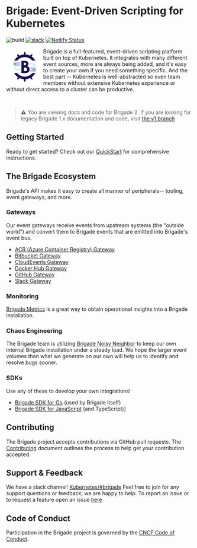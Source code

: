 # Brigade: Event-Driven Scripting for Kubernetes

![build](https://badgr.brigade2.io/v1/github/checks/brigadecore/brigade/badge.svg?appID=99005&branch=main)
[![slack](https://img.shields.io/badge/slack-brigade-brightgreen.svg?logo=slack)](https://kubernetes.slack.com/messages/C87MF1RFD)
[![Netlify Status](https://api.netlify.com/api/v1/badges/82538e29-5fcd-4196-8fa5-8de57cc096ed/deploy-status)](https://app.netlify.com/sites/brigade-docs/deploys)

<img width="100" align="left" src="logo.png">

Brigade is a full-featured, event-driven scripting platform built on top of
Kubernetes. It integrates with many different event sources, more are always
being added, and it's easy to create your own if you need something specific.
And the best part -- Kubernetes is well-abstracted so even team members without
extensive Kubernetes experience or without direct access to a cluster can be
productive.

<br clear="left"/>

> ⚠️ You are viewing docs and code for Brigade 2. If you are looking for legacy
> Brigade 1.x documentation and code, visit
> [the v1 branch](https://github.com/brigadecore/brigade/tree/v1) 

## Getting Started

Ready to get started? Check out our
[QuickStart](https://docs.brigade.sh/intro/quickstart/) for comprehensive
instructions.

## The Brigade Ecosystem

Brigade's API makes it easy to create all manner of peripherals-- tooling, event
gateways, and more.

### Gateways

Our event gateways receive events from upstream systems (the "outside world")
and convert them to Brigade events that are emitted into Brigade's event bus.

* [ACR (Azure Container Registry) Gateway](https://github.com/brigadecore/brigade-acr-gateway)
* [Bitbucket Gateway](https://github.com/brigadecore/brigade-bitbucket-gateway/tree/v2)
* [CloudEvents Gateway](https://github.com/brigadecore/brigade-cloudevents-gateway)
* [Docker Hub Gateway](https://github.com/brigadecore/brigade-dockerhub-gateway)
* [GitHub Gateway](https://github.com/brigadecore/brigade-github-gateway)
* [Slack Gateway](https://github.com/brigadecore/brigade-slack-gateway)

### Monitoring

[Brigade Metrics](https://github.com/brigadecore/brigade-metrics) is a great way
to obtain operational insights into a Brigade installation.

### Chaos Engineering

The Brigade team is utilizing
[Brigade Noisy Neighbor](https://github.com/brigadecore/brigade-noisy-neighbor)
to keep our own internal Brigade installation under a steady load. We hope the
larger event volumes than what we generate on our own will help us to identify
and resolve bugs sooner.

### SDKs

Use any of these to develop your own integrations!

* [Brigade SDK for Go](https://github.com/brigadecore/brigade/tree/main/sdk) (used by Brigade itself)
* [Brigade SDK for JavaScript](https://github.com/krancour/brigade-sdk-for-js) (and TypeScript)]

## Contributing

The Brigade project accepts contributions via GitHub pull requests. The
[Contributing](CONTRIBUTING.md) document outlines the process to help get your
contribution accepted.

## Support & Feedback

We have a slack channel!
[Kubernetes/#brigade](https://kubernetes.slack.com/messages/C87MF1RFD) Feel free
to join for any support questions or feedback, we are happy to help. To report
an issue or to request a feature open an issue
[here](https://github.com/brigadecore/brigade/issues)

## Code of Conduct

Participation in the Brigade project is governed by the
[CNCF Code of Conduct](https://github.com/cncf/foundation/blob/master/code-of-conduct.md).
